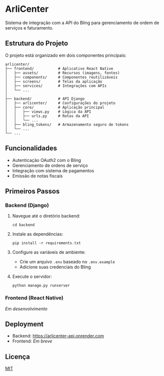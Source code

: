 # ArliCenter

Sistema de integração com a API do Bling para gerenciamento de ordem de serviços e faturamento.

## Estrutura do Projeto

O projeto está organizado em dois componentes principais:

```
arlicenter/
├── frontend/           # Aplicativo React Native
│   ├── assets/         # Recursos (imagens, fontes)
│   ├── components/     # Componentes reutilizáveis
│   ├── screens/        # Telas da aplicação
│   ├── services/       # Integrações com APIs
│   └── ...
│
├── backend/            # API Django
│   ├── arlicenter/     # Configurações do projeto
│   ├── core/           # Aplicação principal
│   │   ├── views.py    # Lógica da API
│   │   ├── urls.py     # Rotas da API
│   │   └── ...
│   ├── bling_tokens/   # Armazenamento seguro de tokens
│   └── ...
└── ...
```

## Funcionalidades

- Autenticação OAuth2 com o Bling
- Gerenciamento de ordens de serviço
- Integração com sistema de pagamentos
- Emissão de notas fiscais

## Primeiros Passos

### Backend (Django)

1. Navegue até o diretório backend:
   ```
   cd backend
   ```

2. Instale as dependências:
   ```
   pip install -r requirements.txt
   ```

3. Configure as variáveis de ambiente:
   - Crie um arquivo `.env` baseado no `.env.example`
   - Adicione suas credenciais do Bling

4. Execute o servidor:
   ```
   python manage.py runserver
   ```

### Frontend (React Native)

*Em desenvolvimento*

## Deployment

- Backend: https://arlicenter-api.onrender.com
- Frontend: *Em breve*

## Licença

[MIT](LICENSE) 